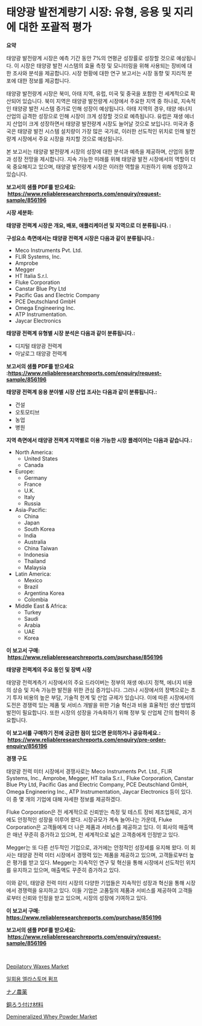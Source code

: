<p><h1>태양광 발전계량기 시장: 유형, 응용 및 지리에 대한 포괄적 평가</h1></p><p><strong>요약</strong></p>
<p><p>태양광 발전량계 시장은 예측 기간 동안 7%의 연평균 성장률로 성장할 것으로 예상됩니다. 이 시장은 태양광 발전 시스템의 효율 측정 및 모니터링을 위해 사용되는 장비에 대한 조사와 분석을 제공합니다. 시장 현황에 대한 연구 보고서는 시장 동향 및 지리적 분포에 대한 정보를 제공합니다.</p><p>태양광 발전량계 시장은 북미, 아태 지역, 유럽, 미국 및 중국을 포함한 전 세계적으로 확산되어 있습니다. 북미 지역은 태양광 발전량계 시장에서 주요한 지역 중 하나로, 지속적인 태양광 발전 시스템 증가로 인해 성장이 예상됩니다. 아태 지역의 경우, 태양 에너지 산업의 급격한 성장으로 인해 시장이 크게 성장할 것으로 예측됩니다. 유럽은 재생 에너지 산업이 크게 성장하면서 태양광 발전량계 시장도 늘어날 것으로 보입니다. 미국과 중국은 태양광 발전 시스템 설치량이 가장 많은 국가로, 이러한 선도적인 위치로 인해 발전량계 시장에서 주요 시장을 차지할 것으로 예상됩니다.</p><p>본 보고서는 태양광 발전량계 시장의 성장에 대한 분석과 예측을 제공하며, 산업의 동향과 성장 전망을 제시합니다. 지속 가능한 미래를 위해 태양광 발전 시장에서의 역할이 더욱 중요해지고 있으며, 태양광 발전량계 시장은 이러한 역할을 지원하기 위해 성장하고 있습니다.</p></p>
<p><strong>보고서의 샘플 PDF를 받으세요: &nbsp;<a href="https://www.reliableresearchreports.com/enquiry/request-sample/856196">https://www.reliableresearchreports.com/enquiry/request-sample/856196</a></strong></p>
<p><strong>시장 세분화:</strong></p>
<p><strong> 태양광 전력계 시장은 개요, 배포, 애플리케이션 및 지역으로 더 분류됩니다. :</strong></p>
<p><strong>구성요소 측면에서는 태양광 전력계 시장은 다음과 같이 분류됩니다.:</strong></p>
<p><ul><li>Meco Instruments Pvt. Ltd.</li><li>FLIR Systems, Inc.</li><li>Amprobe</li><li>Megger</li><li>HT Italia S.r.l.</li><li>Fluke Corporation</li><li>Canstar Blue Pty Ltd</li><li>Pacific Gas and Electric Company</li><li>PCE Deutschland GmbH</li><li>Omega Engineering Inc.</li><li>ATP Instrumentation.</li><li>Jaycar Electronics</li></ul></p>
<p><strong> 태양광 전력계 유형별 시장 분석은 다음과 같이 분류됩니다.:</strong></p>
<p><ul><li>디지털 태양광 전력계</li><li>아날로그 태양광 전력계</li></ul></p>
<p><strong>보고서의 샘플 PDF를 받으세요 :<a href="https://www.reliableresearchreports.com/enquiry/request-sample/856196">https://www.reliableresearchreports.com/enquiry/request-sample/856196</a></strong></p>
<p><strong> 태양광 전력계 응용 분야별 시장 산업 조사는 다음과 같이 분류됩니다.:</strong></p>
<p><ul><li>건설</li><li>오토모티브</li><li>농업</li><li>병원</li></ul></p>
<p><strong>지역 측면에서 태양광 전력계 지역별로 이용 가능한 시장 플레이어는 다음과 같습니다.:</strong></p>
<p><ul>
    <li>
        North America:
        <ul>
            <li>United States</li>
            <li>Canada</li>
        </ul>
    </li>
    <li>
        Europe:
        <ul>
            <li>Germany</li>
            <li>France</li>
            <li>U.K.</li>
            <li>Italy</li>
            <li>Russia</li>
        </ul>
    </li>
    <li>
        Asia-Pacific:
        <ul>
            <li>China</li>
            <li>Japan</li>
            <li>South Korea</li>
            <li>India</li>
            <li>Australia</li>
            <li>China Taiwan</li>
            <li>Indonesia</li>
            <li>Thailand</li>
            <li>Malaysia</li>
        </ul>
    </li>
    <li>
        Latin America:
        <ul>
            <li>Mexico</li>
            <li>Brazil</li>
            <li>Argentina Korea</li>
            <li>Colombia</li>
        </ul>
    </li>
    <li>
        Middle East & Africa:
        <ul>
            <li>Turkey</li>
            <li>Saudi</li>
            <li>Arabia</li>
            <li>UAE</li>
            <li>Korea</li>
        </ul>
    </li>
    </ul></p>
<p><strong>이 보고서 구매: &nbsp;<a href="https://www.reliableresearchreports.com/purchase/856196">https://www.reliableresearchreports.com/purchase/856196</a></strong></p>
<p><strong>태양광 전력계의 주요 동인 및 장벽 시장</strong></p>
<p><p>태양광 전력계측기 시장에서의 주요 드라이버는 정부의 재생 에너지 정책, 에너지 비용의 상승 및 지속 가능한 발전을 위한 관심 증가입니다. 그러나 시장에서의 장벽으로는 초기 투자 비용의 높은 부담, 기술적 한계 및 산업 규제가 있습니다. 이에 따른 시장에서의 도전은 경쟁력 있는 제품 및 서비스 개발을 위한 기술 혁신과 비용 효율적인 생산 방법의 발전이 필요합니다. 또한 시장의 성장을 가속화하기 위해 정부 및 산업체 간의 협력이 중요합니다.</p></p>
<p><strong>이 보고서를 구매하기 전에 궁금한 점이 있으면 문의하거나 공유하세요.: &nbsp;<a href="https://www.reliableresearchreports.com/enquiry/pre-order-enquiry/856196">https://www.reliableresearchreports.com/enquiry/pre-order-enquiry/856196</a></strong></p>
<p><strong>경쟁 구도</strong></p>
<p><p>태양광 전력 미터 시장에서 경쟁사로는 Meco Instruments Pvt. Ltd., FLIR Systems, Inc., Amprobe, Megger, HT Italia S.r.l., Fluke Corporation, Canstar Blue Pty Ltd, Pacific Gas and Electric Company, PCE Deutschland GmbH, Omega Engineering Inc., ATP Instrumentation, Jaycar Electronics 등이 있다. 이 중 몇 개의 기업에 대해 자세한 정보를 제공하겠다.</p><p>Fluke Corporation은 전 세계적으로 신뢰받는 측정 및 테스트 장비 제조업체로, 과거에도 안정적인 성장을 이루어 왔다. 시장규모가 계속 늘어나는 가운데, Fluke Corporation은 고객들에게 더 나은 제품과 서비스를 제공하고 있다. 이 회사의 매출액은 매년 꾸준히 증가하고 있으며, 전 세계적으로 넓은 고객층에게 인정받고 있다.</p><p>Megger는 또 다른 선두적인 기업으로, 과거에는 안정적인 성장세를 유지해 왔다. 이 회사는 태양광 전력 미터 시장에서 경쟁력 있는 제품을 제공하고 있으며, 고객들로부터 높은 평가를 받고 있다. Megger는 지속적인 연구 및 혁신을 통해 시장에서 선도적인 위치를 유지하고 있으며, 매출액도 꾸준히 증가하고 있다.</p><p>이와 같이, 태양광 전력 미터 시장의 다양한 기업들은 지속적인 성장과 혁신을 통해 시장에서 경쟁력을 유지하고 있다. 이들 기업은 고품질의 제품과 서비스를 제공하여 고객들로부터 신뢰와 인정을 받고 있으며, 시장의 성장에 기여하고 있다.</p></p>
<p><strong>이 보고서 구매: &nbsp; <a href="https://www.reliableresearchreports.com/purchase/856196">https://www.reliableresearchreports.com/purchase/856196</a></strong></p>
<p><strong>보고서의 샘플 PDF를 받으세요: &nbsp;<a href="https://www.reliableresearchreports.com/enquiry/request-sample/856196">https://www.reliableresearchreports.com/enquiry/request-sample/856196</a></strong><strong></strong></p>
<p>&nbsp;</p>
<p><p><a href="https://github.com/nicoletavirag/Market-Research-Report-List-2/blob/main/depilatory-waxes-market.md">Depilatory Waxes Market</a></p><p><a href="https://medium.com/@frankfurter67567/%EC%9D%BC%ED%9A%8C%EC%9A%A9-%EC%97%98%EB%9D%BC%EC%8A%A4%ED%86%A0%EB%A8%B8%EB%A6%AD-%ED%8E%8C%ED%94%84-%EC%8B%9C%EC%9E%A5-%EA%B7%9C%EB%AA%A8-%EB%B0%8F-%EC%8B%9C%EC%9E%A5-%EB%8F%99%ED%96%A5-%EC%99%84%EC%A0%84%ED%95%9C-%EC%82%B0%EC%97%85-%EA%B0%9C%EC%9A%94-2024%EB%85%84%EB%B6%80%ED%84%B0-2031%EB%85%84%EA%B9%8C%EC%A7%80-165529d901cd">일회용 엘라스토머 펌프</a></p><p><a href="https://medium.com/@annchovey2023/%E3%83%8A%E3%83%8E%E8%BE%B2%E8%96%AC%E5%B8%82%E5%A0%B4-%E7%AB%B6%E4%BA%89%E5%88%86%E6%9E%90-%E5%B8%82%E5%A0%B4%E5%8B%95%E5%90%91-2031%E5%B9%B4%E3%81%BE%E3%81%A7%E3%81%AE%E4%BA%88%E6%B8%AC-742f30a186de">ナノ農薬</a></p><p><a href="https://medium.com/@aurelianghideanu2022/%E9%8A%85%E3%81%AF%E3%82%93%E3%81%A0%E6%9D%90%E6%96%99%E5%B8%82%E5%A0%B4%E3%81%AE%E6%B4%9E%E5%AF%9F-%E5%B8%82%E5%A0%B4%E5%8B%95%E5%90%91-%E6%88%90%E9%95%B7-2024%E5%B9%B4%E3%81%8B%E3%82%892031%E5%B9%B4%E3%81%BE%E3%81%A7%E3%81%AE%E4%BA%88%E6%B8%AC-952a14357a71">銅ろう付け材料</a></p><p><a href="https://github.com/mauripalmi/Market-Research-Report-List-2/blob/main/demineralized-whey-powder-market.md">Demineralized Whey Powder Market</a></p></p>